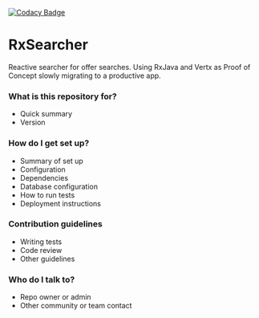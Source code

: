 [![Codacy Badge](https://api.codacy.com/project/badge/Grade/ea65adc569c74ae49e19d240d0323666)](https://www.codacy.com?utm_source=git@bitbucket.org&amp;utm_medium=referral&amp;utm_content=fschulz/rxsearcher&amp;utm_campaign=Badge_Grade)

# RxSearcher #

Reactive searcher for offer searches. Using RxJava and Vertx as Proof of Concept slowly migrating to a productive app.

### What is this repository for? ###

* Quick summary
* Version

### How do I get set up? ###

* Summary of set up
* Configuration
* Dependencies
* Database configuration
* How to run tests
* Deployment instructions

### Contribution guidelines ###

* Writing tests
* Code review
* Other guidelines

### Who do I talk to? ###

* Repo owner or admin
* Other community or team contact